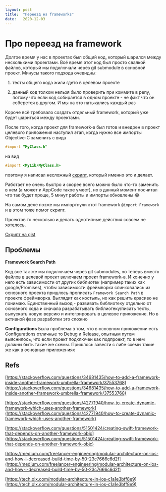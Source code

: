 ```yaml
---
layout: post
title:  "Переезд на frameworks"
date:   2020-12-03
---
```


# Про переезд на framework

Долгое время у нас в проектах был общий код, который шарился между несколькими проектами. Всё время этот код был просто свалкой файлов, который мы подключали через git submodule в основной проект. Минусы такого подхода очевидны:

1) тесты общего кода жили гдето в целевом проекте

2) данный код толком нельзя было проверить при коммите в репу, потому что если код собирается в одном проекте - не факт что он соберется в другом. И мы на это натыкались каждый раз

Короче всё требовало создать отдельный framework, который уже будет шариться между проектами. 

После того, когда проект для framework-а был готов и внедрен в проект целевого приложения наступил этап, когда нужно все импорты Objective-C заменить с вида

```objectivec
#import "MyClass.h"
```

на вид

```objectivec
#import <MyLib/MyClass.h>
```

поэтому я написал несложный [скрипт](https://gist.github.com/chchrn/8ed1cf3ee02825310f23adf47a9d8310), который именно это и делает. 

Работает не очень быстро и скорее всего можно было что-то заменить в нем (а может и AppCode такое умеет), но в данный момент поcчитал что так будет проще, 5 минут работы и импорты обновлены 😂

На самом деле позже мы импортнули этот framework `@import Framework` и в этом тоже помог скрипт. 

Проектов то несколько и делать однотипные действия совсем не хотелось. 

[Скрипт на gist](https://gist.github.com/chchrn/8ed1cf3ee02825310f23adf47a9d8310) 

## Проблемы

**Framework Search Path**

Код все так же мы подключаем через git submodules, но теперь вместо файлов в целевой проект включаем проект framework-а. И конечно у него есть зависимости от других библиотек (например таких как google/Promises), чтобы зависимости фреймворка слинковались из основного проекта пришлось прописать  `Framework Search Path` в проекте фреймворка. Выглядит как костыль, но как решить красиво не понимаю. Единственный выход - развивать библиотеку отдельно от основного кода и сначала разрабатывать библиотеку/писать тесты, выпускать новую версию и интегрировать в целевое приложение. Но в активной фазе разработки это сложно

**Configurations**
Была проблема в том, что в основном приложении есть Configurations отличные то Debug и Release, опытным путем выяснилось, что если проект подключен как подпроект, то в нем должны быть такие же схемы. Пришлось завести с либе схемы такие же как в основных приложениях


## Refs


[https://stackoverflow.com/questions/34681435/how-to-add-a-framework-inside-another-framework-umbrella-framework/37553768](https://stackoverflow.com/questions/34681435/how-to-add-a-framework-inside-another-framework-umbrella-framework/37553768)

[https://stackoverflow.com/questions/42771940/how-to-create-dynamic-framework-which-uses-another-framework](https://stackoverflow.com/questions/42771940/how-to-create-dynamic-framework-which-uses-another-framework)

[https://stackoverflow.com/questions/51501424/creating-swift-framework-that-depends-on-another-framework-objc](https://stackoverflow.com/questions/51501424/creating-swift-framework-that-depends-on-another-framework-objc)

[https://medium.com/freelancer-engineering/modular-architecture-on-ios-and-how-i-decreased-build-time-by-50-23c7666c6d2f](https://medium.com/freelancer-engineering/modular-architecture-on-ios-and-how-i-decreased-build-time-by-50-23c7666c6d2f)

[https://tech.olx.com/modular-architecture-in-ios-c1a1e3bff8e9](https://tech.olx.com/modular-architecture-in-ios-c1a1e3bff8e9)
